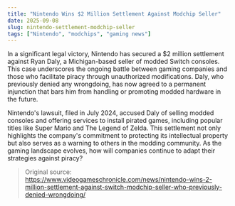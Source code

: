 ```yaml
---
title: "Nintendo Wins $2 Million Settlement Against Modchip Seller"
date: 2025-09-08
slug: nintendo-settlement-modchip-seller
tags: ["Nintendo", "modchips", "gaming news"]
---
```


In a significant legal victory, Nintendo has secured a $2 million settlement against Ryan Daly, a Michigan-based seller of modded Switch consoles. This case underscores the ongoing battle between gaming companies and those who facilitate piracy through unauthorized modifications. Daly, who previously denied any wrongdoing, has now agreed to a permanent injunction that bars him from handling or promoting modded hardware in the future.

Nintendo's lawsuit, filed in July 2024, accused Daly of selling modded consoles and offering services to install pirated games, including popular titles like Super Mario and The Legend of Zelda. This settlement not only highlights the company's commitment to protecting its intellectual property but also serves as a warning to others in the modding community. As the gaming landscape evolves, how will companies continue to adapt their strategies against piracy?
> Original source: https://www.videogameschronicle.com/news/nintendo-wins-2-million-settlement-against-switch-modchip-seller-who-previously-denied-wrongdoing/